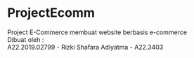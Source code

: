 # ProjectEcomm
Project E-Commerce membuat website berbasis e-commerce<br>
Dibuat oleh : <br>
A22.2019.02799 - Rizki Shafara Adiyatma - A22.3403<br>
